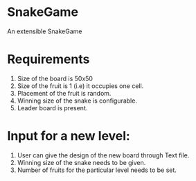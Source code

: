 # SnakeGame
An extensible SnakeGame

# Requirements
1. Size of the board is 50x50
2. Size of the fruit is 1 (i.e) it occupies one cell. 
3. Placement of the fruit is random. 
4. Winning size of the snake is configurable. 
5. Leader board is present.


# Input for a new level:
1. User can give the design of the new board through Text file. 
2. Winning size of the snake needs to be given. 
3. Number of fruits for the particular level needs to be set.
